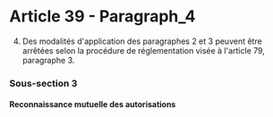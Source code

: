 # Article 39 - Paragraph_4

4. Des modalités d'application des paragraphes 2 et 3 peuvent être arrêtées selon la procédure de réglementation visée à l'article 79, paragraphe 3.

### Sous-section 3
#### Reconnaissance mutuelle des autorisations